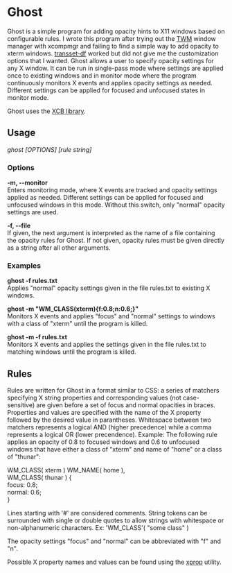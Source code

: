 Ghost
=====

Ghost is a simple program for adding opacity hints to 
X11 windows based on configurable rules. I
wrote this program after trying out the [TWM](http://xwinman.org/vtwm.php) window manager
with xcompmgr and failing to find a simple way to add
opacity to xterm windows. [transset-df](http://forchheimer.se/transset-df/)
worked but did not give me the customization options that I
wanted. Ghost allows a user to specify opacity settings for
any X window. It can be run in single-pass mode where settings are applied
once to existing windows and in monitor mode where the program
continuously monitors X events and applies opacity settings
as needed. Different settings can be applied for focused
and unfocused states in monitor mode.

Ghost uses the [XCB library](http://xcb.freedesktop.org/). 

Usage
-----

*ghost [OPTIONS] [rule string]*

### Options
**-m, --monitor**	
Enters monitoring mode, where X events are tracked and opacity settings
applied as needed. Different settings can be applied for focused and unfocused windows in this mode.
Without this switch, only "normal" opacity settings are used.

**-f, --file**		
If given, the next argument is interpreted as the name of a file
containing the opacity rules for Ghost. If not given, opacity rules must be given directly as a
string after all other arguments.	

### Examples
**ghost -f rules.txt**  
Applies "normal" opacity settings given in the file rules.txt
to existing X windows.
	
**ghost -m "WM_CLASS(xterm){f:0.8;n:0.6;}"**  
Monitors X events and applies "focus" and "normal" settings to windows
with a class of "xterm" until the program is killed.

**ghost -m -f rules.txt**  
Monitors X events and applies the settings given in the file
rules.txt to matching windows until the program is killed.

Rules
-----

Rules are written for Ghost in a format similar to CSS:
a series of matchers specifying
X string properties and corresponding values (not case-sensitive)
are given before a set of focus and normal opacities in
braces. Properties and values are specified with the name of
the X property followed by the desired value in parantheses.
Whitespace between two matchers represents a logical AND 
(higher precedence) while a comma represents a logical OR
(lower precendence). 
Example: The following rule
applies an opacity of 0.8 to focused windows and 0.6 to unfocused
windows that have either a class of "xterm" and name of "home"
or a class of "thunar":

WM_CLASS( xterm ) WM_NAME( home ),  
WM_CLASS( thunar ) {  
	focus: 0.8;  
	normal: 0.6;  
}   

Lines starting with '#' are considered comments. String tokens
can be surrounded with single or double quotes to 
allow strings with whitespace or non-alphanumeric
characters. Ex: 'WM_CLASS'( "some class" ) 

The opacity settings "focus" and "normal" can be abbreviated
with "f" and "n".

Possible X property names and values can be found using the
[xprop](http://linux.die.net/man/1/xprop) utility.
